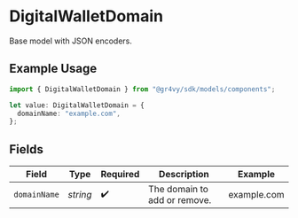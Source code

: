 # DigitalWalletDomain

Base model with JSON encoders.

## Example Usage

```typescript
import { DigitalWalletDomain } from "@gr4vy/sdk/models/components";

let value: DigitalWalletDomain = {
  domainName: "example.com",
};
```

## Fields

| Field                        | Type                         | Required                     | Description                  | Example                      |
| ---------------------------- | ---------------------------- | ---------------------------- | ---------------------------- | ---------------------------- |
| `domainName`                 | *string*                     | :heavy_check_mark:           | The domain to add or remove. | example.com                  |